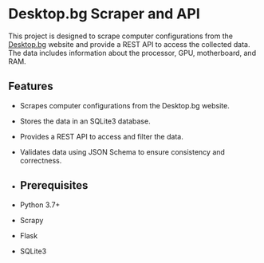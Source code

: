 # Desktop.bg Scraper and API

This project is designed to scrape computer configurations from the [Desktop.bg](https://desktop.bg/computers-all) website and provide a REST API to access the collected data. The data includes information about the processor, GPU, motherboard, and RAM.

## Features

- Scrapes computer configurations from the Desktop.bg website.
- Stores the data in an SQLite3 database.
- Provides a REST API to access and filter the data.
- Validates data using JSON Schema to ensure consistency and correctness.

- ## Prerequisites

- Python 3.7+
- Scrapy
- Flask
- SQLite3
